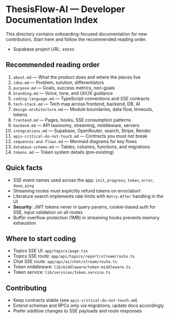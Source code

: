 # ThesisFlow-AI — Developer Documentation Index

This directory contains onboarding-focused documentation for new contributors. Start here and follow the recommended reading order.

- Supabase project URL: xxxxx

## Recommended reading order
1. `about.md` — What the product does and where the pieces live
2. `idea.md` — Problem, solution, differentiators
3. `purpose.md` — Goals, success metrics, non-goals
4. `branding.md` — Voice, tone, and UI/UX guidance
5. `coding-language.md` — TypeScript conventions and SSE contracts
6. `tech-stack.md` — Tech map across frontend, backend, DB, AI
7. `design-architecture.md` — Module boundaries, data flow, timeouts, tokens
8. `frontend.md` — Pages, hooks, SSE consumption patterns
9. `backend.md` — API taxonomy, streaming, middleware, servers
10. `integrations.md` — Supabase, OpenRouter, search, Stripe, Render
11. `apis-critical-do-not-touch.md` — Contracts you must not break
12. `sequences-and-flows.md` — Mermaid diagrams for key flows
13. `database-schema.md` — Tables, columns, functions, and migrations
14. `tokens.md` — Token system details (pre-existing)

## Quick facts
- SSE event names used across the app: `init`, `progress`, `token`, `error`, `done`, `ping`
- Streaming routes must explicitly refund tokens on error/abort
- Literature search implements rate limits with `Retry-After` handling in the UI
- **Security**: JWT tokens never in query params, cookie-based auth for SSE, input validation on all routes
- Buffer overflow protection (1MB) in streaming hooks prevents memory exhaustion

## Where to start coding
- Topics SSE UI: `app/topics/page.tsx`
- Topics SSE route: `app/api/topics/report/stream/route.ts`
- Chat SSE route: `app/api/ai/chat/stream/route.ts`
- Token middleware: `lib/middleware/token-middleware.ts`
- Token service: `lib/services/token.service.ts`

## Contributing
- Keep contracts stable (see `apis-critical-do-not-touch.md`)
- Extend schemas and RPCs only via migrations; update docs accordingly
- Prefer additive changes to SSE payloads and route responses
